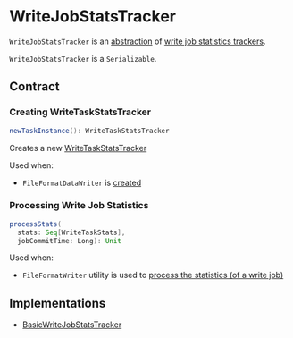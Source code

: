 # WriteJobStatsTracker

`WriteJobStatsTracker` is an [abstraction](#contract) of [write job statistics trackers](#implementations).

`WriteJobStatsTracker` is a `Serializable`.

## Contract

### <span id="newTaskInstance"> Creating WriteTaskStatsTracker

```scala
newTaskInstance(): WriteTaskStatsTracker
```

Creates a new [WriteTaskStatsTracker](WriteTaskStatsTracker.md)

Used when:

* `FileFormatDataWriter` is [created](FileFormatDataWriter.md#statsTrackers)

### <span id="processStats"> Processing Write Job Statistics

```scala
processStats(
  stats: Seq[WriteTaskStats],
  jobCommitTime: Long): Unit
```

Used when:

* `FileFormatWriter` utility is used to [process the statistics (of a write job)](FileFormatWriter.md#processStats)

## Implementations

* [BasicWriteJobStatsTracker](BasicWriteJobStatsTracker.md)
